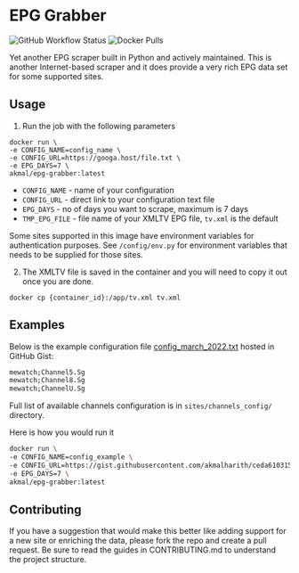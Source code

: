 # EPG Grabber

![GitHub Workflow Status](https://img.shields.io/github/workflow/status/akmalharith/epg-grabber/pipeline) ![Docker Pulls](https://img.shields.io/docker/pulls/akmal/epg-grabber) 

Yet another EPG scraper built in Python and actively maintained. This is another Internet-based scraper and it does provide a very rich EPG data set for some supported sites.

## Usage

1. Run the job with the following parameters
```
docker run \
-e CONFIG_NAME=config_name \
-e CONFIG_URL=https://googa.host/file.txt \
-e EPG_DAYS=7 \
akmal/epg-grabber:latest
```
- `CONFIG_NAME` - name of your configuration
- `CONFIG_URL` - direct link to your configuration text file
- `EPG_DAYS` - no of days you want to scrape, maximum is 7 days
- `TMP_EPG_FILE` - file name of your XMLTV EPG file, `tv.xml` is the default

Some sites supported in this image have environment variables for authentication purposes. See `/config/env.py` for environment variables that needs to be supplied for those sites.

2. The XMLTV file is saved in the container and you will need to copy it out once you are done.
```
docker cp {container_id}:/app/tv.xml tv.xml
```

## Examples

Below is the example configuration file [config_march_2022.txt](https://gist.githubusercontent.com/akmalharith/ceda6103157c06cab5231c3a0f121cd2/raw/config_march_2022.txt) hosted in GitHub Gist:
```txt
mewatch;Channel5.Sg
mewatch;Channel8.Sg
mewatch;ChannelU.Sg
```

Full list of available channels configuration is in `sites/channels_config/` directory.

Here is how you would run it
```sh
docker run \
-e CONFIG_NAME=config_example \
-e CONFIG_URL=https://gist.githubusercontent.com/akmalharith/ceda6103157c06cab5231c3a0f121cd2/raw/config_march_2022.txt \
-e EPG_DAYS=7 \
akmal/epg-grabber:latest
```

## Contributing

If you have a suggestion that would make this better like adding support for a new site or enriching the data, please fork the repo and create a pull request. Be sure to read the guides in CONTRIBUTING.md to understand the project structure.
